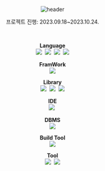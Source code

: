 <div align="center">

![header](https://capsule-render.vercel.app/api?type=waving&color=auto&height=200&section=header&text=TeamProject%20JobStartUp&fontSize=70&fontColor=#000000)

</div>

<div align="center">

프로젝트 진행: 2023.09.18~2023.10.24.

</div>


<br/>

<div align="center">
  
**Language**<br/>
<img src="https://img.shields.io/badge/JAVA-3776AB?style=flat"/>&nbsp;
<img src="https://img.shields.io/badge/Javascript-F7DF1E?style=flat&logo=Javascript&logoColor=white"/>&nbsp;
<img src="https://img.shields.io/badge/HTML5-E34F26?style=flat&logo=HTML5&logoColor=white"/>&nbsp;
<img src="https://img.shields.io/badge/CSS3-1572B6?style=flat&logo=CSS3&logoColor=white"/><br/>

**FramWork**<br/>
<img src="https://img.shields.io/badge/Spring Boot-6DB33F?style=flat&logo=Spring Boot&logoColor=white"/><br/>

**Library**<br/>
<img src="https://img.shields.io/badge/jQuery-0769AD?style=flat&logo=jQuery&logoColor=white"/>&nbsp;
<img src="https://img.shields.io/badge/Ajax-3776AB?style=flat"/>&nbsp;
<img src="https://img.shields.io/badge/Bootstrap-7952B3?style=flat&logo=Bootstrap&logoColor=white"/><br/>

**IDE**<br/>
<img src="https://img.shields.io/badge/IntelliJ IDEA-000000?style=flat&logo=IntelliJ IDEA&logoColor=white"/>&nbsp;

**DBMS**<br/>
<img src="https://img.shields.io/badge/Oracle-F80000?style=flat&logo=Oracle&logoColor=white"/><br/>

**Build Tool**<br/>
<img src="https://img.shields.io/badge/Gradle-02303A?style=flat&logo=Gradle&logoColor=white"/><br/>

**Tool**<br/>
<img src="https://img.shields.io/badge/Discord-5865F2?style=flat&logo=Discord&logoColor=white">&nbsp;
<img src="https://img.shields.io/badge/Figma-F24E1E?style=flat&logo=Figma&logoColor=white"/><br/>


</div>
